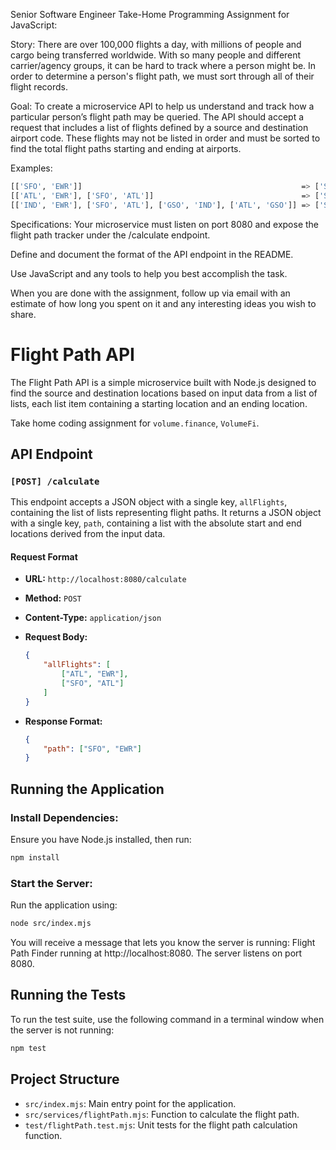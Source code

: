 Senior Software Engineer Take-Home Programming Assignment for JavaScript:

Story: There are over 100,000 flights a day, with millions of people and cargo being transferred worldwide. With so many people and different carrier/agency groups, it can be hard to track where a person might be. In order to determine a person's flight path, we must sort through all of their flight records.

Goal: To create a microservice API to help us understand and track how a particular person’s flight path may be queried. The API should accept a request that includes a list of flights defined by a source and destination airport code. These flights may not be listed in order and must be sorted to find the total flight paths starting and ending at airports.

Examples: 
```sh
[['SFO', 'EWR']]                                                 => ['SFO', 'EWR']
[['ATL', 'EWR'], ['SFO', 'ATL']]                                 => ['SFO', 'EWR']
[['IND', 'EWR'], ['SFO', 'ATL'], ['GSO', 'IND'], ['ATL', 'GSO']] => ['SFO', 'EWR']
```

Specifications: 
Your microservice must listen on port 8080 and expose the flight path tracker under the /calculate endpoint.

Define and document the format of the API endpoint in the README.

Use JavaScript and any tools to help you best accomplish the task.

When you are done with the assignment, follow up via email with an estimate of how long you spent on it and any interesting ideas you wish to share.

# Flight Path API

The Flight Path API is a simple microservice built with Node.js designed to find the source and destination locations based on input data from a list of lists, each list item containing a starting location and an ending location.

Take home coding assignment for `volume.finance`, `VolumeFi`.

## API Endpoint

### `[POST] /calculate`

This endpoint accepts a JSON object with a single key, `allFlights`, containing the list of lists representing flight paths. It returns a JSON object with a single key, `path`, containing a list with the absolute start and end locations derived from the input data.

#### Request Format

- **URL:** `http://localhost:8080/calculate`
- **Method:** `POST`
- **Content-Type:** `application/json`
- **Request Body:**
  ```json
  {
      "allFlights": [
          ["ATL", "EWR"],
          ["SFO", "ATL"]
      ]
  }
  ```


- **Response Format:**
  ```json
  {
      "path": ["SFO", "EWR"]
  }
  ```

## Running the Application

### Install Dependencies:
Ensure you have Node.js installed, then run:
```sh
npm install
```

### Start the Server:
Run the application using:
```sh
node src/index.mjs
```

You will receive a message that lets you know the server is running: Flight Path Finder running at http://localhost:8080. The server listens on port 8080.


## Running the Tests
To run the test suite, use the following command in a terminal window when the server is not running:
```sh
npm test
```

## Project Structure
- `src/index.mjs`: Main entry point for the application.
- `src/services/flightPath.mjs`: Function to calculate the flight path.
- `test/flightPath.test.mjs`: Unit tests for the flight path calculation function.
